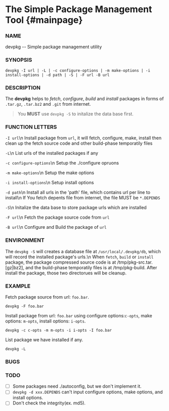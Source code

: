 The Simple Package Management Tool {#mainpage}
==============================================

### NAME
devpkg -- Simple package management utility

### SYNOPSIS

~~~
devpkg -I url | -L | -c configure-options | -m make-options | -i install-options | -d path | -S | -F url -B url
~~~

### DESCRIPTION
The **devpkg** helps to *fetch*, *configure*, *build* and *install* packages in forms of `.tar.gz`, `.tar.bz2` and `.git` from internet.

> You **MUST** use `devpkg -S` to initalize the data base first.

### FUNCTION LETTERS
`-I url`\n
	Install package from `url`, it will fetch, configure, make, install then clean up the fetch source code and other build-phase temporatily files

`-L`\n
   List urls of the installed packages if any

`-c configure-options`\n
   Setup the ./configure opruons

`-m make-options`\n
   Setup the make options

`-i install-options`\n
   Setup install options

`-d path`\n
   Install all urls in the 'path' file, which contains url per line to install\n
   If You fetch depents file from internet, the file MUST be `*.DEPENDS`
    
`-S`\n
   Initalize the data base to store package urls which are installed

`-F url`\n
   Fetch the package source code from `url`

`-B url`\n
   Configure and Build the package of `url`

### ENVIRONMENT
The `devpkg -S` will creates a database file at `/usr/local/.devpkg/db`, which will record the installed package's urls.\n
When `fetch`, `build` or `install` package, the package compressed source code is at /tmp/pkg-src.tar.[gz|bz2], and the build-phase temporatily files is at /tmp/pkg-build. After install the package, those two directorues will be cleanup.

### EXAMPLE
Fetch package source from url: `foo.bar`.
~~~
devpkg -F foo.bar
~~~

Install package from url: `foo.bar` using configure options:`c-opts`, make options: `m-opts`, install options: `i-opts`.
~~~
devpkg -c c-opts -m m-opts -i i-opts -I foo.bar
~~~

List package we have installed if any.
~~~
devpkg -L
~~~

### BUGS

### TODO
- [ ] Some packages need ./autoconfig, but we don't implement it.
- [ ] `devpkg -d xxx.DEPENDS` can't input configure options, make options, and install options.
- [ ] Don't check the integrity(ex. md5).
